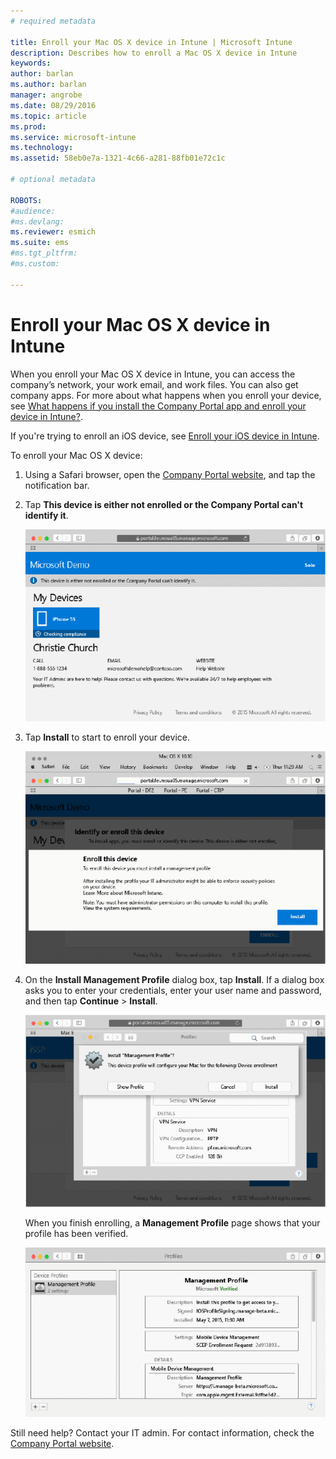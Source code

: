 ```yaml
---
# required metadata

title: Enroll your Mac OS X device in Intune | Microsoft Intune
description: Describes how to enroll a Mac OS X device in Intune
keywords:
author: barlan
ms.author: barlan
manager: angrobe
ms.date: 08/29/2016
ms.topic: article
ms.prod:
ms.service: microsoft-intune
ms.technology:
ms.assetid: 58eb0e7a-1321-4c66-a281-88fb01e72c1c

# optional metadata

ROBOTS:
#audience:
#ms.devlang:
ms.reviewer: esmich
ms.suite: ems
#ms.tgt_pltfrm:
#ms.custom:

---
```



# Enroll your Mac OS X device in Intune

When you enroll your Mac OS X device in Intune, you can access the company’s network, your work email, and work files. You can also get company apps. For more about what happens when you enroll your device, see [What happens if you install the Company Portal app and enroll your device in Intune?](what-happens-if-you-install-the-company-portal-app-and-enroll-your-device-in-intune-ios.md).

If you're trying to enroll an iOS device, see [Enroll your iOS device in Intune](enroll-your-device-in-intune-ios.md).


To enroll your Mac OS X device:

1.  Using a Safari browser, open the [Company Portal website](https://portal.manage.microsoft.com), and tap the notification bar.

2.  Tap **This device is either not enrolled or the Company Portal can't identify it**.

	![device-not-enrolled](./media/1-macosx-enroll-tap-enroll.png)

3.  Tap **Install** to start to enroll your device.

   	![tap-install-to-enroll](./media/2-macosx-enroll--install-button.png)

4.  On the **Install Management Profile** dialog box, tap **Install**. If a dialog box asks you to enter your credentials, enter your user name and password, and then tap **Continue** &gt; **Install**.

  	![install-management-profile](./media/3-macosx-enroll-tap-install.png)

	When you finish enrolling, a **Management Profile** page shows that your profile has been verified.

	![management-profile-verified](./media/4-macosx-enroll-done.png)

Still need help? Contact your IT admin. For contact information, check the [Company Portal website](http://portal.manage.microsoft.com).
